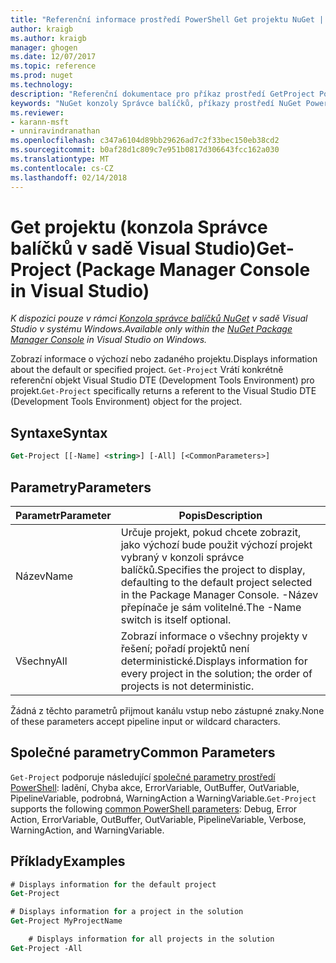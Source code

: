 ```yaml
---
title: "Referenční informace prostředí PowerShell Get projektu NuGet | Microsoft Docs"
author: kraigb
ms.author: kraigb
manager: ghogen
ms.date: 12/07/2017
ms.topic: reference
ms.prod: nuget
ms.technology: 
description: "Referenční dokumentace pro příkaz prostředí GetProject PowerShell v konzole Správce balíčků NuGet v sadě Visual Studio."
keywords: "NuGet konzoly Správce balíčků, příkazy prostředí NuGet Powershell, NuGet Powershell odkaz, Get-projektu"
ms.reviewer:
- karann-msft
- unniravindranathan
ms.openlocfilehash: c347a6104d89bb29626ad7c2f33bec150eb38cd2
ms.sourcegitcommit: b0af28d1c809c7e951b0817d306643fcc162a030
ms.translationtype: MT
ms.contentlocale: cs-CZ
ms.lasthandoff: 02/14/2018
---
```

# <a name="get-project-package-manager-console-in-visual-studio"></a><span data-ttu-id="a6113-104">Get projektu (konzola Správce balíčků v sadě Visual Studio)</span><span class="sxs-lookup"><span data-stu-id="a6113-104">Get-Project (Package Manager Console in Visual Studio)</span></span>

<span data-ttu-id="a6113-105">*K dispozici pouze v rámci [Konzola správce balíčků NuGet](package-manager-console.md) v sadě Visual Studio v systému Windows.*</span><span class="sxs-lookup"><span data-stu-id="a6113-105">*Available only within the [NuGet Package Manager Console](package-manager-console.md) in Visual Studio on Windows.*</span></span>

<span data-ttu-id="a6113-106">Zobrazí informace o výchozí nebo zadaného projektu.</span><span class="sxs-lookup"><span data-stu-id="a6113-106">Displays information about the default or specified project.</span></span> <span data-ttu-id="a6113-107">`Get-Project` Vrátí konkrétně referenční objekt Visual Studio DTE (Development Tools Environment) pro projekt.</span><span class="sxs-lookup"><span data-stu-id="a6113-107">`Get-Project` specifically returns a referent to the Visual Studio DTE (Development Tools Environment) object for the project.</span></span>

## <a name="syntax"></a><span data-ttu-id="a6113-108">Syntaxe</span><span class="sxs-lookup"><span data-stu-id="a6113-108">Syntax</span></span>

```ps
Get-Project [[-Name] <string>] [-All] [<CommonParameters>]
```

## <a name="parameters"></a><span data-ttu-id="a6113-109">Parametry</span><span class="sxs-lookup"><span data-stu-id="a6113-109">Parameters</span></span>

| <span data-ttu-id="a6113-110">Parametr</span><span class="sxs-lookup"><span data-stu-id="a6113-110">Parameter</span></span> | <span data-ttu-id="a6113-111">Popis</span><span class="sxs-lookup"><span data-stu-id="a6113-111">Description</span></span> |
| --- | --- |
| <span data-ttu-id="a6113-112">Název</span><span class="sxs-lookup"><span data-stu-id="a6113-112">Name</span></span> | <span data-ttu-id="a6113-113">Určuje projekt, pokud chcete zobrazit, jako výchozí bude použit výchozí projekt vybraný v konzoli správce balíčků.</span><span class="sxs-lookup"><span data-stu-id="a6113-113">Specifies the project to display, defaulting to the default project selected in the Package Manager Console.</span></span> <span data-ttu-id="a6113-114">-Název přepínače je sám volitelné.</span><span class="sxs-lookup"><span data-stu-id="a6113-114">The -Name switch is itself optional.</span></span> |
| <span data-ttu-id="a6113-115">Všechny</span><span class="sxs-lookup"><span data-stu-id="a6113-115">All</span></span> | <span data-ttu-id="a6113-116">Zobrazí informace o všechny projekty v řešení; pořadí projektů není deterministické.</span><span class="sxs-lookup"><span data-stu-id="a6113-116">Displays information for every project in the solution; the order of projects is not deterministic.</span></span> |

<span data-ttu-id="a6113-117">Žádná z těchto parametrů přijmout kanálu vstup nebo zástupné znaky.</span><span class="sxs-lookup"><span data-stu-id="a6113-117">None of these parameters accept pipeline input or wildcard characters.</span></span>

## <a name="common-parameters"></a><span data-ttu-id="a6113-118">Společné parametry</span><span class="sxs-lookup"><span data-stu-id="a6113-118">Common Parameters</span></span>

<span data-ttu-id="a6113-119">`Get-Project` podporuje následující [společné parametry prostředí PowerShell](http://go.microsoft.com/fwlink/?LinkID=113216): ladění, Chyba akce, ErrorVariable, OutBuffer, OutVariable, PipelineVariable, podrobná, WarningAction a WarningVariable.</span><span class="sxs-lookup"><span data-stu-id="a6113-119">`Get-Project` supports the following [common PowerShell parameters](http://go.microsoft.com/fwlink/?LinkID=113216): Debug, Error Action, ErrorVariable, OutBuffer, OutVariable, PipelineVariable, Verbose, WarningAction, and WarningVariable.</span></span>

## <a name="examples"></a><span data-ttu-id="a6113-120">Příklady</span><span class="sxs-lookup"><span data-stu-id="a6113-120">Examples</span></span>

```ps
# Displays information for the default project
Get-Project

# Displays information for a project in the solution
Get-Project MyProjectName

    # Displays information for all projects in the solution
Get-Project -All
```